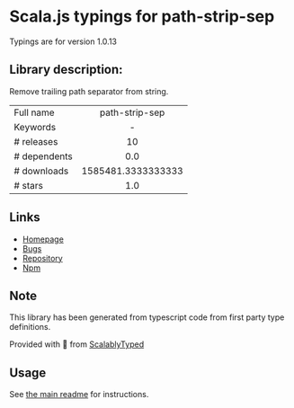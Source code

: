 
# Scala.js typings for path-strip-sep

Typings are for version 1.0.13

## Library description:
Remove trailing path separator from string.

|                    |                 |
| ------------------ | :-------------: |
| Full name          | path-strip-sep |
| Keywords           | - |
| # releases         | 10 |
| # dependents       | 0.0 |
| # downloads        | 1585481.3333333333 |
| # stars            | 1.0 |

## Links
- [Homepage](https://github.com/bluelovers/ws-iconv/tree/master/packages/path-strip-sep#readme)
- [Bugs](https://github.com/bluelovers/ws-iconv/issues)
- [Repository](https://github.com/bluelovers/ws-iconv)
- [Npm](https://www.npmjs.com/package/path-strip-sep)
    


## Note
This library has been generated from typescript code from first party type definitions.

Provided with :purple_heart: from [ScalablyTyped](https://github.com/oyvindberg/ScalablyTyped)

## Usage
See [the main readme](../../readme.md) for instructions.


